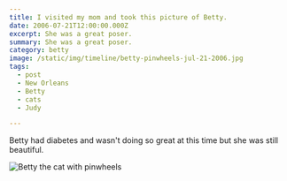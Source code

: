 ```yaml
---
title: I visited my mom and took this picture of Betty.
date: 2006-07-21T12:00:00.000Z
excerpt: She was a great poser.
summary: She was a great poser.
category: betty
image: /static/img/timeline/betty-pinwheels-jul-21-2006.jpg
tags:
  - post 
  - New Orleans
  - Betty
  - cats
  - Judy

---
```


Betty had diabetes and wasn't doing so great at this time but she was still beautiful.

![Betty the cat with pinwheels](/static/img/betty/betty-pinwheels-jul-21-2006.jpg "Betty the cat with pinwheels")
